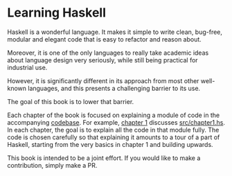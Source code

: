 # Learning Haskell

Haskell is a wonderful language. It makes it simple to write clean, bug-free, modular and elegant code that is easy to refactor and reason about.

Moreover, it is one of the only languages to really take academic ideas about language design very seriously, while still being practical for industrial use.

However, it is significantly different in its approach from most other well-known languages, and this presents a challenging barrier to its use.

The goal of this book is to lower that barrier. 

Each chapter of the book is focused on explaining a module of code in the accompanying [codebase](). For example, [chapter 1]() discusses [src/chapter1.hs](). In each chapter, the goal is to explain all the code in that module fully. The code is chosen carefully so that explaining it amounts to a tour of a part of Haskell, starting from the very basics in chapter 1 and building upwards.

This book is intended to be a joint effort. If you would like to make a contribution, simply make a PR.